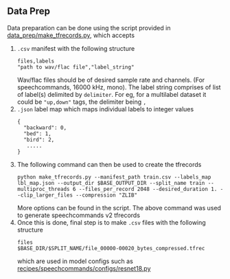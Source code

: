## Data Prep

Data preparation can be done using the script provided in [data_prep/make_tfrecords.py](make_tfrecords.py), which accepts 

1. `.csv` manifest with the following structure
    ```shell
    files,labels
    "path to wav/flac file","label_string"
    ```
   Wav/flac files should be of desired sample rate and channels. (For speechcommands, 16000 kHz, mono). The label string comprises of list of label(s) delimited by `delimiter`. For eg, for a multilabel dataset it could be `"up,down"` tags, the delimiter being `,`
2. `.json` label map which maps individual labels to integer values
    ```
    {
      "backward": 0, 
      "bed": 1, 
      "bird": 2,
       .....
    }
    ```
3. The following command can then be used to create the tfrecords
   ```shell
   python make_tfrecords.py --manifest_path train.csv --labels_map lbl_map.json --output_dir $BASE_OUTPUT_DIR --split_name train --multiproc_threads 6 --files_per_record 2048 --desired_duration 1. --clip_larger_files --compression "ZLIB"
   ```
   More options can be found in the script. The above command was used to generate speechcommands v2 tfrecords
4. Once this is done, final step is to make `.csv` files with the following structure
   ```
   files
   $BASE_DIR/$SPLIT_NAME/file_00000-00020_bytes_compressed.tfrec
   ```
   which are used in model configs such as [recipes/speechcommands/configs/resnet18.py](../speechcommands/configs/resnet18.py)

